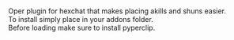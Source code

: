 # 
Oper plugin for hexchat that makes placing akills and shuns easier.  
To install simply place in your addons folder.  
Before loading make sure to install pyperclip.  


